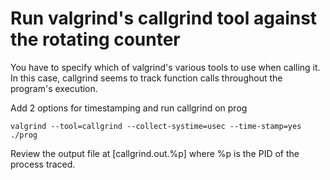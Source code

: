 # Run valgrind's callgrind tool against the rotating counter

You have to specify which of valgrind's various tools to use when calling it.
In this case, callgrind seems to track function calls throughout the program's execution.

Add 2 options for timestamping and run callgrind on prog

```
valgrind --tool=callgrind --collect-systime=usec --time-stamp=yes ./prog
```

Review the output file at [callgrind.out.%p] where %p is the PID of the process traced.
